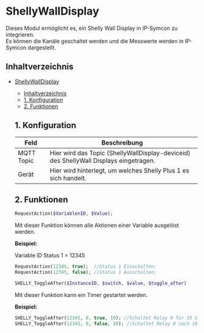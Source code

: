 # ShellyWallDisplay
   Dieses Modul ermöglicht es, ein Shelly Wall Display in IP-Symcon zu integrieren.\
   Es können die Kanäle geschaltet werden und die Messwerte werden in IP-Symcon dargestellt.   
    
   ## Inhaltverzeichnis
- [ShellyWallDisplay](#shellyplus1)
  - [Inhaltverzeichnis](#inhaltverzeichnis)
  - [1. Konfiguration](#1-konfiguration)
  - [2. Funktionen](#2-funktionen)
   
   ## 1. Konfiguration
   
   Feld | Beschreibung
   ------------ | ----------------
   MQTT Topic | Hier wird das Topic (ShellyWallDisplay-deviceid) des ShellyWall Displays eingetragen.
   Gerät      | Hier wird hinterlegt, um welches Shelly Plus 1 es sich handelt.
   ## 2. Funktionen
   
   ```php
   RequestAction($VariablenID, $Value);
   ```
   Mit dieser Funktion können alle Aktionen einer Variable ausgelöst werden.

   **Beispiel:**

   Variable ID Status 1 = 12345
 
   ```php
   RequestAction(12345, true);  //Status 1 Einschalten;
   RequestAction(12345, false); //Status 1 Ausschalten;
   ```

   ```php
   SHELLY_ToggleAfter($InstanceID, $switch, $value, $toggle_after)
   ```
   Mit dieser Funktion kann ein Timer gestartet werden.

   **Beispiel:**

   ```php
   SHELLY_ToggleAfter(12345, 0, true, 10); //Schaltet Relay 0 für 10 Sekunden auf ein.
   SHELLY_ToggleAfter(12345, 0, false, 10); //Schaltet Relay 0 nach 10 Sekunden auf ein.
   ```